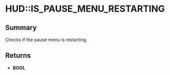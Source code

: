 # HUD::IS_PAUSE_MENU_RESTARTING

## Summary
Checks if the pause menu is restarting.

## Returns
* **BOOL**
